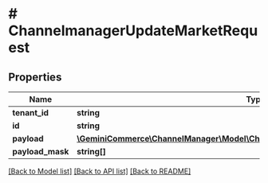 # # ChannelmanagerUpdateMarketRequest


## Properties 


Name | Type | Description | Notes
------------ | ------------- | ------------- | -------------
**tenant_id**| **string** |   | [optional]
**id**| **string** |   | [optional]
**payload**| [**\GeminiCommerce\ChannelManager\Model\ChannelmanagerUpdateMarketRequestPayload**](ChannelmanagerUpdateMarketRequestPayload.md) |   | [optional]
**payload_mask**| **string[]** |   | [optional]


[[Back to Model list]](../../README.md#models) [[Back to API list]](../../README.md#endpoints) [[Back to README]](../../README.md)

